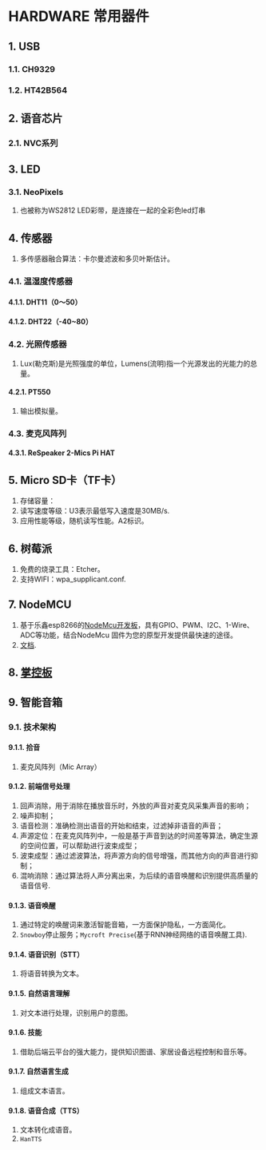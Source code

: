 # HARDWARE 常用器件


## 1. USB

### 1.1. CH9329

### 1.2. HT42B564

## 2. 语音芯片

### 2.1. NVC系列

## 3. LED

### 3.1. NeoPixels

1. 也被称为WS2812 LED彩带，是连接在一起的全彩色led灯串

## 4. 传感器

1. 多传感器融合算法：卡尔曼滤波和多贝叶斯估计。

### 4.1. 温湿度传感器

#### 4.1.1. DHT11（0～50）

#### 4.1.2. DHT22（-40~80）





### 4.2. 光照传感器

1. Lux(勒克斯)是光照强度的单位，Lumens(流明)指一个光源发出的光能力的总量。

#### 4.2.1. PT550

1. 输出模拟量。

### 4.3. 麦克风阵列


#### 4.3.1. ReSpeaker 2-Mics Pi HAT

## 5. Micro SD卡（TF卡）

1. 存储容量：
2. 读写速度等级：U3表示最低写入速度是30MB/s.
3. 应用性能等级，随机读写性能。A2标识。

## 6. 树莓派

1. 免费的烧录工具：Etcher。
2. 支持WIFI：wpa_supplicant.conf.

## 7. NodeMCU

1. 基于乐鑫esp8266的[NodeMcu开发板](http://www.nodemcu.com/index_cn.html)，具有GPIO、PWM、I2C、1-Wire、ADC等功能，结合NodeMcu 固件为您的原型开发提供最快速的途径。
2. [文档](https://nodemcu.readthedocs.io/en/release/).


## 8. [掌控板](https://www.mpython.cn/mPython/app)


## 9. 智能音箱

### 9.1. 技术架构

#### 9.1.1. 拾音

1. 麦克风阵列（Mic Array）

#### 9.1.2. 前端信号处理

1. 回声消除，用于消除在播放音乐时，外放的声音对麦克风采集声音的影响；
2. 噪声抑制；
3. 语音检测：准确检测出语音的开始和结束，过滤掉非语音的声音；
4. 声源定位：在麦克风阵列中，一般是基于声音到达的时间差等算法，确定生源的空间位置，可以帮助进行波束成型；
5. 波束成型：通过滤波算法，将声源方向的信号增强，而其他方向的声音进行抑制；
6. 混响消除：通过算法将人声分离出来，为后续的语音唤醒和识别提供高质量的语音信号.

#### 9.1.3. 语音唤醒

1. 通过特定的唤醒词来激活智能音箱，一方面保护隐私，一方面简化。
2. `Snowboy`停止服务；`Mycroft Precise`(基于RNN神经网络的语音唤醒工具).

#### 9.1.4. 语音识别（STT）

1. 将语音转换为文本。

#### 9.1.5. 自然语言理解

1. 对文本进行处理，识别用户的意图。

#### 9.1.6. 技能

1. 借助后端云平台的强大能力，提供知识图谱、家居设备远程控制和音乐等。

#### 9.1.7. 自然语言生成

1. 组成文本语言。

#### 9.1.8. 语音合成（TTS）

1. 文本转化成语音。
2. `HanTTS`

